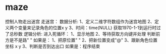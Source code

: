 # maze
控制人物走出迷宫
走迷宫：
    数据分析:
        1、定义二维字符数组作为迷宫地图
        2、定义两个变量来记录角色的位置x y
        3、时间：time(NULL)  获取1970-1-1到运行时过了总秒数
    逻辑分析:
        进入死循环：
            1、显示地图
            2、等待获取方向键并处理
                判断前方是不是路" "
                    如果是：
                        1、把原位置" "
                        2、把新位置变成"@"
                        3、跟新角色位置坐标 x y 
            3、判断是否到达出口
                    如果是：程序结束
